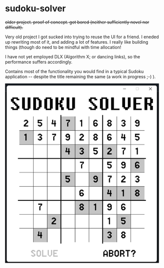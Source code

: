 # sudoku-solver

~~older project. proof of concept. got bored (neither sufficiently novel nor difficult).~~

Very old project I got sucked into trying to reuse the UI for a friend. I eneded up rewriting most of it, and adding a lot of features. I really like building things (though do need to be mindful with time allocation!

I have not yet employed DLX (Algorithm X; or dancing links), so the performance suffers accordingly.

Contains most of the functionality you would find in a typical Sudoku application -- despite the title remaining the same (a work in progress ;-) ).

![screenie](https://github.com/scott-sattler/sudoku-solver/blob/2c015a4c6f7e8fc9df5af10e422354debb8b7323/readme_image.png?raw=true)
